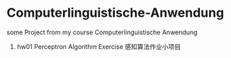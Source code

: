 # Computerlinguistische-Anwendung
some Project from my course Computerlinguistische Anwendung

1. hw01 Perceptron Algorithm Exercise 感知算法作业小项目
